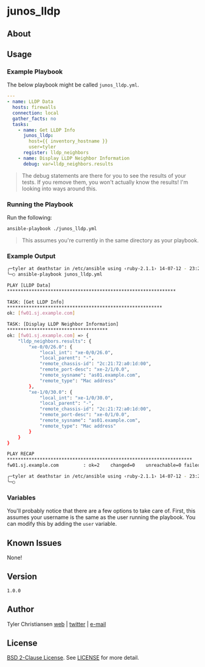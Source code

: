 # junos_lldp

## About

## Usage

### Example Playbook

The below playbook might be called `junos_lldp.yml`.

```yaml
---
- name: LLDP Data
  hosts: firewalls
  connection: local
  gather_facts: no
  tasks:
    - name: Get LLDP Info
      junos_lldp:
        host={{ inventory_hostname }}
        user=tyler
      register: lldp_neighbors
    - name: Display LLDP Neighbor Information
      debug: var=lldp_neighbors.results
```

> The debug statements are there for you to see the results of your
> tests.  If you remove them, you won't actually know the results!  I'm
> looking into ways around this.

### Running the Playbook

Run the following:

```bash
ansible-playbook ./junos_lldp.yml
```

> This assumes you're currently in the same directory as your playbook.

### Example Output

```bash
╭─tyler at deathstar in /etc/ansible using ‹ruby-2.1.1› 14-07-12 - 23:26:15
╰─○ ansible-playbook junos_lldp.yml

PLAY [LLDP Data]
**************************************************************

TASK: [Get LLDP Info]
*********************************************************
ok: [fw01.sj.example.com]

TASK: [Display LLDP Neighbor Information]
*************************************
ok: [fw01.sj.example.com] => {
    "lldp_neighbors.results": {
        "xe-0/0/26.0": {
            "local_int": "xe-0/0/26.0",
            "local_parent": "-",
            "remote_chassis-id": "2c:21:72:a0:1d:00",
            "remote_port-desc": "xe-2/1/0.0",
            "remote_sysname": "as01.example.com",
            "remote_type": "Mac address"
        },
        "xe-1/0/30.0": {
            "local_int": "xe-1/0/30.0",
            "local_parent": "-",
            "remote_chassis-id": "2c:21:72:a0:1d:00",
            "remote_port-desc": "xe-0/1/0.0",
            "remote_sysname": "as01.example.com",
            "remote_type": "Mac address"
        }
    }
}

PLAY RECAP
********************************************************************
fw01.sj.example.com         : ok=2    changed=0    unreachable=0 failed=0

╭─tyler at deathstar in /etc/ansible using ‹ruby-2.1.1› 14-07-12 - 23:26:26
╰─○
```

### Variables

You'll probably notice that there are a few options to take care of.
First, this assumes your username is the same as the user running the
playbook.  You can modify this by adding the `user` variable.

## Known Issues

None!

## Version

`1.0.0`

## Author

Tyler Christiansen [web][1] | [twitter][2] |
<a href="mailto:tyler@oss-stack.io?GitHub - ansible-junos-extras">e-mail</a>

## License

[BSD 2-Clause License][3].  See [LICENSE][4] for more detail.

[1]: http://oss-stack.io/ "OSS Stack"
[2]: https://twitter.com/oss_stack "Tyler Christiansen (@oss_stack) on Twitter"
[3]: http://opensource.org/licenses/BSD-2-Clause "BSD 2-Clause License"
[4]: LICENSE "BSD 2-Clause License"
